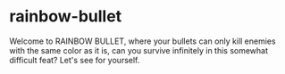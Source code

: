# rainbow-bullet

Welcome to RAINBOW BULLET, where your bullets can only kill enemies with the same color as it is, can you survive infinitely in this somewhat difficult feat? Let's see for yourself.
